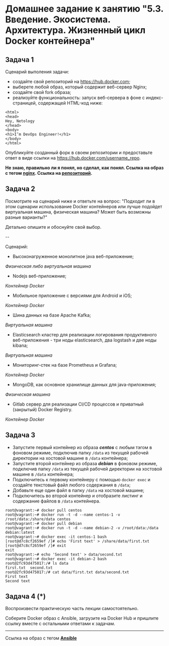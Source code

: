 
# Домашнее задание к занятию "5.3. Введение. Экосистема. Архитектура. Жизненный цикл Docker контейнера"

## Задача 1

Сценарий выполения задачи:

- создайте свой репозиторий на https://hub.docker.com;
- выберете любой образ, который содержит веб-сервер Nginx;
- создайте свой fork образа;
- реализуйте функциональность:
запуск веб-сервера в фоне с индекс-страницей, содержащей HTML-код ниже:
```
<html>
<head>
Hey, Netology
</head>
<body>
<h1>I’m DevOps Engineer!</h1>
</body>
</html>
```
Опубликуйте созданный форк в своем репозитории и предоставьте ответ в виде ссылки на https://hub.docker.com/username_repo.

**Не знаю, правильно ли я понял, но сделал, как понял. Ссылка на образ с тегом  [nginx](https://hub.docker.com/layers/190943480/cabooki/netology/nginx/images/sha256-fa382679c12e4ea215bf784d386248d7a7b3b358295ea6494f00d151bf31a45e?context=repo). Ссылка на [репозиторий](https://hub.docker.com/repository/docker/cabooki/netology).**

## Задача 2

Посмотрите на сценарий ниже и ответьте на вопрос:
"Подходит ли в этом сценарии использование Docker контейнеров или лучше подойдет виртуальная машина, физическая машина? Может быть возможны разные варианты?"

Детально опишите и обоснуйте свой выбор.

--

Сценарий:

- Высоконагруженное монолитное java веб-приложение;

*Физическая либо виртуальная машина*

- Nodejs веб-приложение;

*Контейнер Docker*

- Мобильное приложение c версиями для Android и iOS;

*Контейнер Docker*

- Шина данных на базе Apache Kafka;

*Виртуальная машина*

- Elasticsearch кластер для реализации логирования продуктивного веб-приложения - три ноды elasticsearch, два logstash и две ноды kibana;

*Виртуальная машина*

- Мониторинг-стек на базе Prometheus и Grafana;

*Контейнер Docker*

- MongoDB, как основное хранилище данных для java-приложения;

*Физическая машина*

- Gitlab сервер для реализации CI/CD процессов и приватный (закрытый) Docker Registry.

*Контейнер Docker*

## Задача 3

- Запустите первый контейнер из образа ***centos*** c любым тэгом в фоновом режиме, подключив папку ```/data``` из текущей рабочей директории на хостовой машине в ```/data``` контейнера;
- Запустите второй контейнер из образа ***debian*** в фоновом режиме, подключив папку ```/data``` из текущей рабочей директории на хостовой машине в ```/data``` контейнера;
- Подключитесь к первому контейнеру с помощью ```docker exec``` и создайте текстовый файл любого содержания в ```/data```;
- Добавьте еще один файл в папку ```/data``` на хостовой машине;
- Подключитесь во второй контейнер и отобразите листинг и содержание файлов в ```/data``` контейнера.

```
root@vagrant:~# docker pull centos
root@vagrant:~# docker run -t -d --name centos-1 -v /root/data:/share/data centos
root@vagrant:~# docker pull debian
root@vagrant:~# docker run -t -d --name debian-2 -v /root/data:/data debian:latest
root@vagrant:~# docker exec -it centos-1 bash
[root@d7c8cf2659ef /]# echo 'First text' > /share/data/first.txt
[root@d7c8cf2659ef /]# exit
exit
root@vagrant:~# echo 'Second text' > data/second.txt
root@vagrant:~# docker exec -it debian-2 bash
root@2fc93d475017:/# ls data
first.txt  second.txt
root@2fc93d475017:/# cat data/first.txt data/second.txt
First text
Second text
```

## Задача 4 (*)

Воспроизвести практическую часть лекции самостоятельно.

Соберите Docker образ с Ansible, загрузите на Docker Hub и пришлите ссылку вместе с остальными ответами к задачам.
****
Ссылка на образ с тегом **[Ansible](https://hub.docker.com/layers/190943848/cabooki/netology/ansible/images/sha256-f347d677e9caec7548324ad35ca8c7c5d66b9711b3d3c5729b88a4eadb435a7f?context=repo)**

